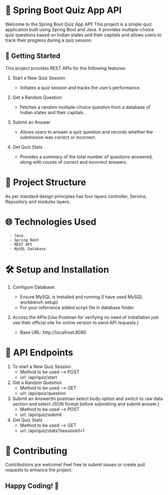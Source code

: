# 📘 Spring Boot Quiz App API

Welcome to the Spring Boot Quiz App API! This project is a simple quiz application built using Spring Boot and Java. It provides multiple-choice quiz questions based on Indian states and their capitals and allows users to track their progress during a quiz session.

## 🚀 Getting Started
This project provides REST APIs for the following features:

1. Start a New Quiz Session
   - Initiates a quiz session and tracks the user’s performance.

2. Get a Random Question
   - Fetches a random multiple-choice question from a database of Indian states and their capitals.

3. Submit an Answer
   - Allows users to answer a quiz question and records whether the submission was correct or incorrect.

4. Get Quiz Stats
   - Provides a summary of the total number of questions answered, along with counts of correct and incorrect answers.

# 📂 Project Structure

As per standard design principles has four layers controller, Service, Repository and modules layers.

# 🌐 Technologies Used
      - Java
      - Spring Boot
      - REST API
      - MySQL Database

# 🛠️ Setup and Installation
  1. Configure Database:
      - Ensure MySQL is installed and running.(I have used MySQL workbench setup)
      - For your referrance added script file in database folder.
    
  2. Access the APIs:(Use Postman for verifying no need of installation just use their official site for online version to send API requests.)
      - Base URL: http://localhost:8080
    
# 📖 API Endpoints

  1. To start a New Quiz Session
     - Method to be used --> POST
     - url: <Base URL>/api/quiz/start
  2. Get a Random Question
      - Method to be used --> GET
      - url: <Base URL>/api/quiz/question
  3. Submit an Answer(In postman select body option and switch to raw data section and select JSON format before submitting and submit answer.)
     - Method to be used --> POST
     - url: <Base URL>/api/quiz/submit
  4. Get Quiz Stats
     - Method to be used --> GET
     - url: <Base URL>/api/quiz/stats?sessionId=1
       
# 🤝 Contributing
  Contributions are welcome! Feel free to submit issues or create pull requests to enhance the project.

## Happy Coding! 🎉
